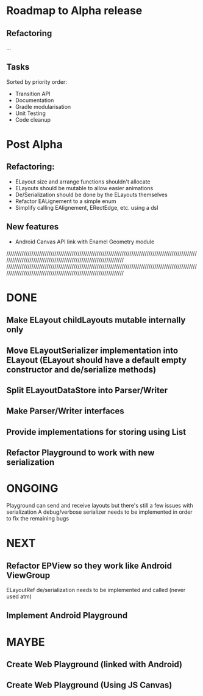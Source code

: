 # Roadmap to Alpha release
## Refactoring
...
## Tasks
Sorted by priority order:
- Transition API
- Documentation
- Gradle modularisation
- Unit Testing
- Code cleanup

# Post Alpha
## Refactoring:
- ELayout size and arrange functions shouldn't allocate
- ELayouts should be mutable to allow easier animations
- De/Serialization should be done by the ELayouts themselves
- Refactor EALignement to a simple enum
- Simplify calling EAlignement, ERectEdge, etc. using a dsl

## New features
- Android Canvas API link with Enamel Geometry module





////////////////////////////////////////////////////////////////////////////////////////////////////////////////////////////////////////////////////////////////
////////////////////////////////////////////////////////////////////////////////////////////////////////////////////////////////////////////////////////////////

# DONE

## Make ELayout childLayouts mutable internally only
## Move ELayoutSerializer implementation into ELayout (ELayout should have a default empty constructor and de/serialize methods)
## Split ELayoutDataStore into Parser/Writer
## Make Parser/Writer interfaces
## Provide implementations for storing using List<Number> 
## Refactor Playground to work with new serialization

# ONGOING
Playground can send and receive layouts but there's still a few issues with serialization
A debug/verbose serializer needs to be implemented in order to fix the remaining bugs

# NEXT
## Refactor EPView so they work like Android ViewGroup
ELayoutRef de/serialization needs to be implemented and called (never used atm)

## Implement Android Playground

# MAYBE
## Create Web Playground (linked with Android)
## Create Web Playground (Using JS Canvas)



